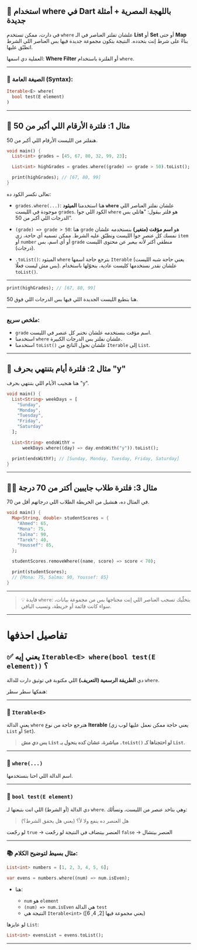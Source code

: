 ## 🧪 استخدام where في Dart باللهجة المصرية + أمثلة جديدة

في دارت، ممكن تستخدم `where` علشان تفلتر العناصر في الـ **List** أو **Set** أو حتى **Map** بناءً على شرط إنت بتحدده.
النتيجة بتكون مجموعة جديدة فيها بس العناصر اللي الشرط اتطبّق عليها.

العملية دي اسمها: **Where Filter** أو الفلترة باستخدام `where`.

---

### 📌 الصيغة العامة (Syntax):

```dart
Iterable<E> where(
  bool test(E element)
)
```

---

## 🧮 مثال 1: فلترة الأرقام اللي أكبر من 50

هنفلتر من الليست الأرقام اللي أكبر من 50.

```dart
void main() {
  List<int> grades = [45, 67, 80, 32, 99, 23];

  List<int> highGrades = grades.where((grade) => grade > 50).toList();

  print(highGrades); // [67, 80, 99]
}
```


تعالى نكسر الكود ده:

* `grades.where(...)`:
  هنا استخدمنا **الميثود `where`** علشان نفلتر العناصر اللي موجودة في الليست `grades`.
  الكود اللي جوا `where` هو فلتر بيقول:
  "هاتلي بس الدرجات اللي أكبر من 50".

* `(grade) => grade > 50`:
  هنا `grade` هو **اسم مؤقت (متغير)** بنستخدمه علشان نمسك كل عنصر جوا الليست ونطبّق عليه الشرط.
  ممكن تسميه أي حاجة، زي `item` أو `number` أو أي اسم، بس `grade` منطقي أكتر لأنه بيعبر عن محتوى الليست (درجات).

* `.toList()`:
  الميثود `where` بترجع حاجة اسمها `Iterable` (يعني حاجة شبه الليست بس مش ليست فعلًا).
  علشان نقدر نستخدمها كليست عادية، بنحوّلها باستخدام `toList()`.

---

```dart
print(highGrades); // [67, 80, 99]
```

هنا بنطبع الليست الجديدة اللي فيها بس الدرجات اللي فوق 50.

---

### ملخص سريع:

* `grade` اسم مؤقت بنستخدمه علشان نختبر كل عنصر في الليست.
* استخدمنا `where` علشان نفلتر بس الدرجات الكبيرة.
* استخدمنا `toList()` علشان نحول الناتج من `Iterable` إلى `List`.






---

## 📆 مثال 2: فلترة أيام بتنتهي بحرف "y"

هنا هنجيب الأيام اللي بتنتهي بحرف "y".

```dart
void main() {
  List<String> weekDays = [
    "Sunday",
    "Monday",
    "Tuesday",
    "Friday",
    "Saturday"
  ];

  List<String> endsWithY =
      weekDays.where((day) => day.endsWith("y")).toList();

  print(endsWithY); // [Sunday, Monday, Tuesday, Friday, Saturday]
}
```

---

## 🧑‍🎓 مثال 3: فلترة طلاب جايبين أكتر من 70 درجة

في المثال ده، هنشيل من الخريطة الطلاب اللي درجاتهم أقل من 70.

```dart
void main() {
  Map<String, double> studentScores = {
    "Ahmed": 65,
    "Mona": 75,
    "Salma": 90,
    "Tarek": 40,
    "Youssef": 85,
  };

  studentScores.removeWhere((name, score) => score < 70);

  print(studentScores);
  // {Mona: 75, Salma: 90, Youssef: 85}
}
```

---

> 💡 فايدة `where`: بتخلّيك تسحب العناصر اللي إنت محتاجها بس من مجموعة بيانات، سواء كانت قائمة أو خريطة، وتسيب الباقي.

---
# تفاصيل احذفها 

## ✅ يعني إيه `Iterable<E> where(bool test(E element))` ؟

دي **الطريقة الرسمية (التعريف)** اللي مكتوبة في توثيق دارت للدالة `where`.

هنفكها سطر سطر:

---

### 📌 `Iterable<E>`

يعني الدالة `where` هترجع حاجة من نوع **Iterable** (يعني حاجة ممكن نعمل عليها لوب زي `List` أو `Set`).

> **بس دي مش `List` مباشرة، عشان كده بنحول بـ `.toList()` لو احتجناها كـ `List`.**

---

### 📌 `where(...)`

اسم الدالة اللي احنا بنستخدمها.

---

### 📌 `bool test(E element)`

دي الدالة (أو الشرط) اللي انت بتبعتها لـ `where`.
وهي بتاخد عنصر من الليست، وتسألك:

> هل العنصر ده ينفع ولا لأ؟ (يعني هل يحقق الشرط؟)

لو رجّعت `true` → العنصر بيتضاف في النتيجة
لو رجّعت `false` → العنصر بيتشال

---

### 📚 مثال بسيط لتوضيح الكلام:

```dart
List<int> numbers = [1, 2, 3, 4, 5, 6];

var evens = numbers.where((num) => num.isEven);
```

* هنا:

  * `num` هو `element`
  * `(num) => num.isEven` هي الدالة `test`
  * النتيجة هي `Iterable<int>` (يعني مجموعة فيها \[2, 4, 6])

لو عايزها `List`:

```dart
List<int> evensList = evens.toList();
```

---

